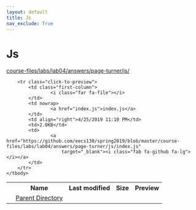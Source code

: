```yaml
---
layout: default
title: Js
nav_exclude: True
---
```


# Js

[course-files/labs/lab04/answers/page-turner/js/](.)

<table class="tbl-files">
    <tbody>
        <tr>
            <th valign="top"></th>
            <th>Name</th>
            <th>Last modified</th>
            <th>Size</th>
            <th>Preview</th>
        </tr>
        <tr>
            <td valign="top">
                <i class="fa fa-folder-open"></i>
            </td>
            <td><a href="../">Parent Directory</a></td>
            <td>&nbsp;</td>
            <td>&nbsp;</td>
            <td>&nbsp;</td>
        </tr>

        <tr class="click-to-preview">
            <td class="first-column">
                    <i class="far fa-file"></i>
            </td>
            <td nowrap>
                    <a href="index.js">index.js</a>
            </td>
            <td align="right">4/25/2019 11:10 PM</td>
            <td>2.0KB</td>
            <td>
                    <a href="https://github.com/eecs130/spring2019/blob/master/course-files/labs/lab04/answers/page-turner/js/index.js"
                        target="_blank"><i class="fab fa-github fa-lg"></i></a>
            </td>
        </tr>
    </tbody>
</table>

